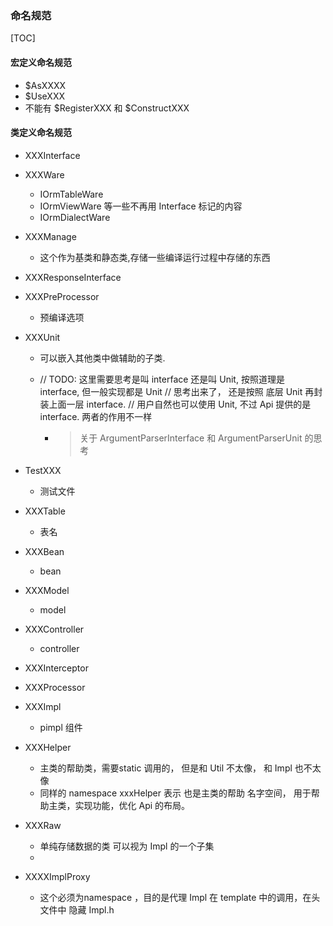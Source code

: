 ### 命名规范

[TOC]

#### 宏定义命名规范

- $AsXXXX 
- $UseXXX
- 不能有 \$RegisterXXX 和 \$ConstructXXX

#### 类定义命名规范

- XXXInterface

- XXXWare

    - IOrmTableWare
    - IOrmViewWare 等一些不再用 Interface 标记的内容
    - IOrmDialectWare

- XXXManage

    - 这个作为基类和静态类,存储一些编译运行过程中存储的东西

- XXXResponseInterface

- XXXPreProcessor

    - 预编译选项

- XXXUnit

    - 可以嵌入其他类中做辅助的子类.

    - // TODO: 这里需要思考是叫 interface 还是叫 Unit, 按照道理是 interface, 但一般实现都是 Unit
        // 思考出来了， 还是按照 底层 Unit 再封装上面一层 interface.
        // 用户自然也可以使用 Unit, 不过 Api 提供的是 interface. 两者的作用不一样

        - > 关于 ArgumentParserInterface 和 ArgumentParserUnit 的思考

- TestXXX

    - 测试文件

- XXXTable

    - 表名

- XXXBean

    - bean

- XXXModel

    - model

- XXXController

    - controller

- XXXInterceptor

- XXXProcessor

- XXXImpl

    - pimpl 组件

- XXXHelper

    - 主类的帮助类，需要static 调用的， 但是和 Util 不太像， 和 Impl 也不太像
    - 同样的 namespace   xxxHelper 表示 也是主类的帮助 名字空间， 用于帮助主类，实现功能，优化 Api 的布局。

- XXXRaw

    - 单纯存储数据的类 可以视为 Impl 的一个子集
    - 

- XXXXImplProxy

    - 这个必须为namespace ，目的是代理 Impl 在 template 中的调用，在头文件中 隐藏 Impl.h

    
